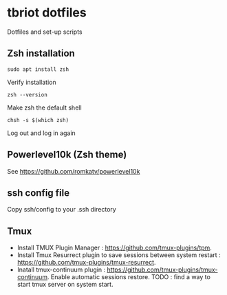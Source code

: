 # tbriot dotfiles
Dotfiles and set-up scripts

## Zsh installation

    sudo apt install zsh

Verify installation

    zsh --version

Make zsh the default shell

    chsh -s $(which zsh) 

Log out and log in again

## Powerlevel10k  (Zsh theme)
See https://github.com/romkatv/powerlevel10k

## ssh config file
Copy ssh/config to your .ssh directory

## Tmux
- Install TMUX Plugin Manager : https://github.com/tmux-plugins/tpm.
- Install Tmux Resurrect plugin to save sessions between system restart : https://github.com/tmux-plugins/tmux-resurrect.
- Inatall tmux-continuum plugin : https://github.com/tmux-plugins/tmux-continuum. Enable automatic sessions restore. TODO : find a way to start tmux server on system start.
